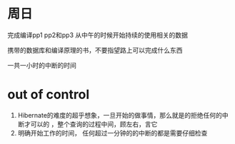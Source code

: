 # 周日
完成编译pp1 pp2和pp3
从中午的时候开始持续的使用相关的数据

携带的数据库和编译原理的书，不要指望路上可以完成什么东西

一共一小时的中断的时间

# out of control
1. Hibernate的难度的超乎想象，一旦开始的做事情，那么就是的拒绝任何的中断才可以的
   ，整个查询的过程中间，顾左右，言它
2. 明确开始工作的时间， 任何超过一分钟的的中断的都是需要仔细检查

